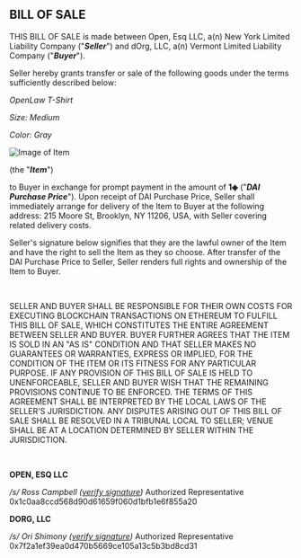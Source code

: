 ## BILL OF SALE

THIS BILL OF SALE is made between Open, Esq LLC, a(n) New York Limited Liability Company  ("***Seller***") and dOrg, LLC, a(n) Vermont Limited Liability Company ("***Buyer***").

Seller hereby grants transfer or sale of the following goods under the terms sufficiently described below: 

*OpenLaw T-Shirt*

*Size: Medium*

*Color: Gray*

![Image of Item](http://dao.openlaw.io/user/file/version/2B2CB7A547E45993B0111C6B50BD749940FEF15A666856AE31B68E344AE02B0A)


(the "***Item***")

to Buyer in exchange for prompt payment in the amount of **1◈** ("***DAI Purchase Price***"). Upon receipt of DAI Purchase Price, Seller shall immediately arrange for delivery of the Item to Buyer at the following address: 215 Moore St, Brooklyn, NY 11206, USA, with Seller covering related delivery costs.

Seller's signature below signifies that they are the lawful owner of the Item and have the right to sell the Item as they so choose. After transfer of the DAI Purchase Price to Seller, Seller renders full rights and ownership of the Item to Buyer. 

 

SELLER AND BUYER SHALL BE RESPONSIBLE FOR THEIR OWN COSTS FOR EXECUTING BLOCKCHAIN TRANSACTIONS ON ETHEREUM TO FULFILL THIS BILL OF SALE, WHICH CONSTITUTES THE ENTIRE AGREEMENT BETWEEN SELLER AND BUYER. BUYER FURTHER AGREES THAT THE ITEM IS SOLD IN AN "AS IS" CONDITION AND THAT SELLER MAKES NO GUARANTEES OR WARRANTIES, EXPRESS OR IMPLIED, FOR THE CONDITION OF THE ITEM OR ITS FITNESS FOR ANY PARTICULAR PURPOSE. IF ANY PROVISION OF THIS BILL OF SALE IS HELD TO UNENFORCEABLE, SELLER AND BUYER WISH THAT THE REMAINING PROVISIONS CONTINUE TO BE ENFORCED. THE TERMS OF THIS AGREEMENT SHALL BE INTERPRETED BY THE LOCAL LAWS OF THE SELLER'S JURISDICTION. ANY DISPUTES ARISING OUT OF THIS BILL OF SALE SHALL BE RESOLVED IN A TRIBUNAL LOCAL TO SELLER; VENUE SHALL BE AT A LOCATION DETERMINED BY SELLER WITHIN THE JURISDICTION. 


 



**OPEN, ESQ LLC**

*/s/ Ross Campbell  ([verify signature](https://rinkeby.etherscan.io/tx/0x69968868f8b63fe2a48abd4dc027148ae897ecda94c8b0aadeb0cbd51a29559c))*
Authorized Representative
0x1c0aa8ccd568d90d61659f060d1bfb1e6f855a20 


**DORG, LLC**

*/s/ Ori Shimony  ([verify signature](https://rinkeby.etherscan.io/tx/0x443e74a2a675a06ec7720bbe55fb86c6ce18ce54888ba6929b56d08eb32a5361))*
Authorized Representative
0x7f2a1ef39ea0d470b5669ce105a13c5b3bd8cd31
